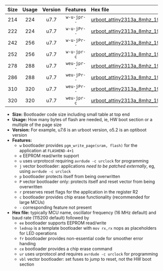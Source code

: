 |Size|Usage|Version|Features|Hex file|
|:-:|:-:|:-:|:-:|:--|
|214|224|u7.7|`w-u-jpr--`|[urboot_attiny2313a_8mhz_19200bps_lednop_ur_vbl.hex](https://raw.githubusercontent.com/stefanrueger/urboot.hex/main/mcus/attiny2313a/fcpu_8mhz/19200_bps/urboot_attiny2313a_8mhz_19200bps_lednop_ur_vbl.hex)|
|222|224|u7.7|`w-u-jPr--`|[urboot_attiny2313a_8mhz_19200bps_ur_vbl.hex](https://raw.githubusercontent.com/stefanrueger/urboot.hex/main/mcus/attiny2313a/fcpu_8mhz/19200_bps/urboot_attiny2313a_8mhz_19200bps_ur_vbl.hex)|
|242|256|u7.7|`w-u-jPr--`|[urboot_attiny2313a_8mhz_19200bps_lednop_fr_ur_vbl.hex](https://raw.githubusercontent.com/stefanrueger/urboot.hex/main/mcus/attiny2313a/fcpu_8mhz/19200_bps/urboot_attiny2313a_8mhz_19200bps_lednop_fr_ur_vbl.hex)|
|252|256|u7.7|`w-u-jpr-c`|[urboot_attiny2313a_8mhz_19200bps_lednop_fr_ce_ur_vbl.hex](https://raw.githubusercontent.com/stefanrueger/urboot.hex/main/mcus/attiny2313a/fcpu_8mhz/19200_bps/urboot_attiny2313a_8mhz_19200bps_lednop_fr_ce_ur_vbl.hex)|
|278|288|u7.7|`weu-jpr--`|[urboot_attiny2313a_8mhz_19200bps_ee_lednop_ur_vbl.hex](https://raw.githubusercontent.com/stefanrueger/urboot.hex/main/mcus/attiny2313a/fcpu_8mhz/19200_bps/urboot_attiny2313a_8mhz_19200bps_ee_lednop_ur_vbl.hex)|
|286|288|u7.7|`weu-jPr--`|[urboot_attiny2313a_8mhz_19200bps_ee_ur_vbl.hex](https://raw.githubusercontent.com/stefanrueger/urboot.hex/main/mcus/attiny2313a/fcpu_8mhz/19200_bps/urboot_attiny2313a_8mhz_19200bps_ee_ur_vbl.hex)|
|310|320|u7.7|`weu-jPr--`|[urboot_attiny2313a_8mhz_19200bps_ee_lednop_fr_ur_vbl.hex](https://raw.githubusercontent.com/stefanrueger/urboot.hex/main/mcus/attiny2313a/fcpu_8mhz/19200_bps/urboot_attiny2313a_8mhz_19200bps_ee_lednop_fr_ur_vbl.hex)|
|320|320|u7.7|`weu-jpr-c`|[urboot_attiny2313a_8mhz_19200bps_ee_lednop_fr_ce_ur_vbl.hex](https://raw.githubusercontent.com/stefanrueger/urboot.hex/main/mcus/attiny2313a/fcpu_8mhz/19200_bps/urboot_attiny2313a_8mhz_19200bps_ee_lednop_fr_ce_ur_vbl.hex)|

- **Size:** Bootloader code size including small table at top end
- **Usage:** How many bytes of flash are needed, ie, HW boot section or a multiple of the page size
- **Version:** For example, u7.6 is an urboot version, o5.2 is an optiboot version
- **Features:**
  + `w` bootloader provides `pgm_write_page(sram, flash)` for the application at `FLASHEND-4+1`
  + `e` EEPROM read/write support
  + `u` uses urprotocol requiring `avrdude -c urclock` for programming
  + `j` vector bootloader: applications *need to be patched externally*, eg, using `avrdude -c urclock`
  + `p` bootloader protects itself from being overwritten
  + `P` vector bootloader only: protects itself and reset vector from being overwritten
  + `r` preserves reset flags for the application in the register R2
  + `c` bootloader provides chip erase functionality (recommended for large MCUs)
  + `-` corresponding feature not present
- **Hex file:** typically MCU name, oscillator frequency (16 MHz default) and baud rate (115200 default) followed by
  + `ee` bootloader supports EEPROM read/write
  + `lednop` is a template bootloader with `mov rx,rx` nops as placeholders for LED operations
  + `fr` bootloader provides non-essential code for smoother error handing
  + `ce` bootloader provides a chip erase command
  + `ur` uses urprotocol and requires `avrdude -c urclock` for programming
  + `vbl` vector bootloader: set fuses to jump to reset, not the HW boot section
